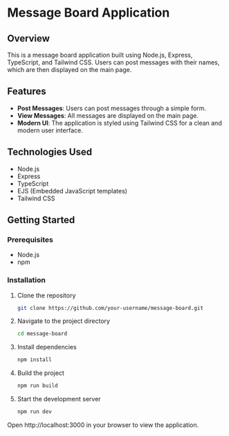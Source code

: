 # Message Board Application

## Overview

This is a message board application built using Node.js, Express, TypeScript, and Tailwind CSS. Users can post messages with their names, which are then displayed on the main page.

## Features

- **Post Messages**: Users can post messages through a simple form.
- **View Messages**: All messages are displayed on the main page.
- **Modern UI**: The application is styled using Tailwind CSS for a clean and modern user interface.

## Technologies Used

- Node.js
- Express
- TypeScript
- EJS (Embedded JavaScript templates)
- Tailwind CSS

## Getting Started

### Prerequisites

- Node.js
- npm

### Installation

1. Clone the repository
   ```bash
   git clone https://github.com/your-username/message-board.git

   ```
2. Navigate to the project directory
   ```bash
   cd message-board

   ```
3. Install dependencies
   ```bash
   npm install

   ```
4. Build the project
   ```bash
   npm run build

   ``` 
5. Start the development server
   ```bash
   npm run dev

   ``` 
Open http://localhost:3000 in your browser to view the application.
